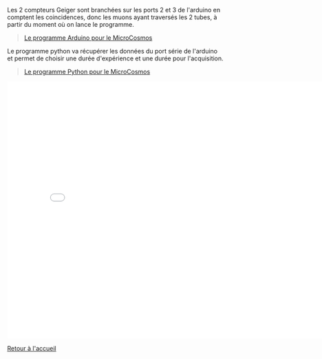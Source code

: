 Les 2 compteurs Geiger sont branchées sur les ports 2 et 3 de l'arduino en comptent les coincidences, donc les muons ayant traversés les 2 tubes,  à partir du moment où on lance le programme.
> [Le programme Arduino pour le MicroCosmos](/microcosmos/MicroCosmosDetectionCosmiques.ino)

Le programme python va récupérer les données du port série de l'arduino et permet de choisir une durée d'expérience et une durée pour l'acquisition.
> [Le programme Python pour le MicroCosmos](microcosmos/MicroCosmosDonnees_Cosmiques_graph.py)

<embed src="./MicroCosmos-article1.pdf" width="800px" height="600px" />


[Retour à l'accueil](/index.md)
